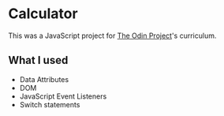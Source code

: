 # Calculator

This was a JavaScript project for [The Odin Project](https://www.theodinproject.com/)'s curriculum.

## What I used

* Data Attributes
* DOM
* JavaScript Event Listeners
* Switch statements
